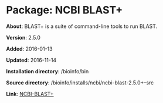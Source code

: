 # Package: NCBI BLAST+

**About**: BLAST+ is a suite of command-line tools to run BLAST.

**Version**: 2.5.0

**Added**: 2016-01-13

**Updated**: 2016-11-14

**Installation directory**: /bioinfo/bin

**Source directory**: /bioinfo/installs/ncbi/ncbi-blast-2.5.0+-src

**Link**: [NCBI-BLAST+](https://blast.ncbi.nlm.nih.gov/Blast.cgi?PAGE_TYPE=BlastDocs&DOC_TYPE=Download)
